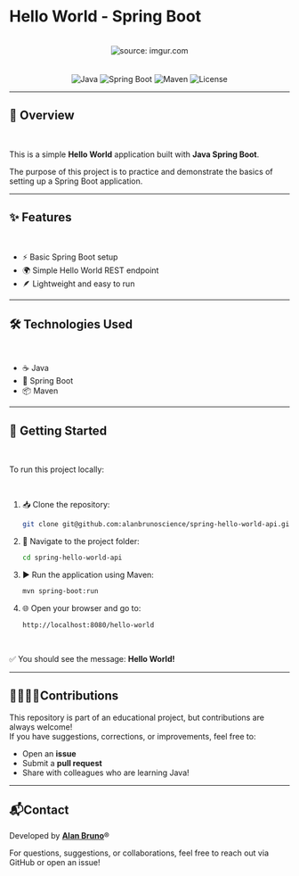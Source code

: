 # Hello World - Spring Boot

<br />

<div align="center">
    <img src="https://i.imgur.com/w8tTOuT.png" title="source: imgur.com" /> 
</div>

<br />
<br />

<div align="center">
  <img src="https://img.shields.io/badge/Java-ED8B00?style=for-the-badge&logo=java&logoColor=white" alt="Java"/>
  <img src="https://img.shields.io/badge/Spring%20Boot-6DB33F?style=for-the-badge&logo=springboot&logoColor=white" alt="Spring Boot"/>
  <img src="https://img.shields.io/badge/Maven-C71A36?style=for-the-badge&logo=apachemaven&logoColor=white" alt="Maven"/>
  <img src="https://img.shields.io/badge/License-MIT-blue?style=for-the-badge" alt="License"/>
</div>

---

## 📖 Overview

<br />

This is a simple **Hello World** application built with **Java Spring Boot**.

The purpose of this project is to practice and demonstrate the basics of setting up a Spring Boot application.

---

## ✨ Features

<br />

- ⚡ Basic Spring Boot setup  
- 🌍 Simple Hello World REST endpoint  
- 🪶 Lightweight and easy to run

---

## 🛠️ Technologies Used

<br />

- ☕ Java  
- 🍃 Spring Boot  
- 📦 Maven

---

## 🚀 Getting Started

<br />

To run this project locally:

<br />

1. 📥 Clone the repository:

   ```bash
   git clone git@github.com:alanbrunoscience/spring-hello-world-api.git
   ```

2. 📂 Navigate to the project folder:

   ```bash
   cd spring-hello-world-api
   ```

3. ▶️ Run the application using Maven:

   ```bash
   mvn spring-boot:run
   ```

4. 🌐 Open your browser and go to:

   ```
   http://localhost:8080/hello-world
   ```

<br />

✅ You should see the message: **Hello World!**

---

## 🫱🏻‍🫲🏻Contributions

This repository is part of an educational project, but contributions are always welcome!  
If you have suggestions, corrections, or improvements, feel free to:

- Open an **issue**  
- Submit a **pull request**  
- Share with colleagues who are learning Java!  

---

## 📬Contact

Developed by [**Alan Bruno**](https://github.com/alanbrunoscience)®

For questions, suggestions, or collaborations, feel free to reach out via GitHub or open an issue!
